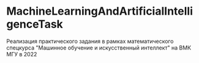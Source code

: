# MachineLearningAndArtificialIntelligenceTask
Реализация практического задания в рамках математического спецкурса "Машинное обучение и искусственный интеллект" на ВМК МГУ в 2022
